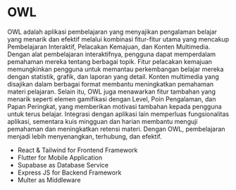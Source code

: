 # OWL

OWL adalah aplikasi pembelajaran yang menyajikan pengalaman
belajar yang menarik dan efektif melalui kombinasi fitur-fitur utama yang
mencakup Pembelajaran Interaktif, Pelacakan Kemajuan, dan Konten
Multimedia. Dengan alat pembelajaran interaktifnya, pengguna dapat memperdalam
pemahaman mereka tentang berbagai topik. Fitur pelacakan kemajuan
memungkinkan pengguna untuk memantau perkembangan belajar mereka dengan
statistik, grafik, dan laporan yang detail. Konten multimedia yang disajikan dalam
berbagai format membantu meningkatkan pemahaman materi pelajaran. Selain itu,
OWL juga menawarkan fitur tambahan yang menarik seperti elemen gamifikasi
dengan Level, Poin Pengalaman, dan Papan Peringkat, yang memberikan
motivasi tambahan kepada pengguna untuk terus belajar. Integrasi dengan
aplikasi lain memperluas fungsionalitas aplikasi, sementara kuis mingguan dan
harian membantu menguji pemahaman dan meningkatkan retensi materi.
Dengan OWL, pembelajaran menjadi lebih menyenangkan, terhubung, dan efektif.

- React & Tailwind for Frontend Framework
- Flutter for Mobile Application
- Supabase as Database Service
- Express JS for Backend Framework
- Multer as Middleware